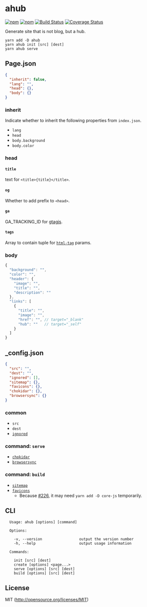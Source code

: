 # ahub

[![npm](https://img.shields.io/npm/v/ahub.svg?longCache=true&style=flat-square)](https://www.npmjs.com/package/ahub)
[![npm](https://img.shields.io/npm/dm/ahub.svg?longCache=true&style=flat-square)](https://www.npmjs.com/package/ahub)
[![Build Status](https://img.shields.io/circleci/project/github/kthjm/ahub.svg?logo=circleci&longCache=true&style=flat-square)](https://circleci.com/gh/kthjm/ahub)
[![Coverage Status](https://img.shields.io/codecov/c/github/kthjm/ahub.svg?longCache=true&style=flat-square)](https://codecov.io/github/kthjm/ahub)

Generate site that is not blog, but a hub.

```shell
yarn add -D ahub
yarn ahub init [src] [dest]
yarn ahub serve
```

## Page.json
```json
{
  "inherit": false,
  "lang": "",
  "head": {},
  "body": {}
}
```
### inherit
Indicate whether to inherit the following properties from `index.json`.
- `lang`
- `head`
- `body.background`
- `body.color`

### head
#### `title`
text for `<title>{title}</title>`.

#### `og`
Whether to add prefix to `<head>`.

#### `ga`
GA_TRACKING_ID for [gtagjs](https://developers.google.com/analytics/devguides/collection/gtagjs/).

#### `tags`
Array to contain tuple for [`html-tag`](https://github.com/jonschlinkert/html-tag) params.

### body
```js
{
  "background": "",
  "color": "",
  "header": {
    "image": "",
    "title": "",
    "description": ""
  },
  "links": [
    {
      "title": "",
      "image": "",
      "href": "", // target="_blank"
      "hub": ""   // target="_self"
    }
  ]
}
```

## _config.json
```json
{
  "src": "",
  "dest": "",
  "ignored": [],
  "sitemap": {},
  "favicons": {},
  "chokidar": {},
  "browsersync": {}
}
```

### common
- `src`
- `dest`
- [`ignored`](https://github.com/jergason/recursive-readdir)

### command: `serve`
- [`chokidar`](https://github.com/paulmillr/chokidar)
- [`browsersync`](https://browsersync.io/docs/options)

### command: `build`
- [`sitemap`](https://github.com/ekalinin/sitemap.js)
- [`favicons`](https://github.com/itgalaxy/favicons)
  - Because [#226](https://github.com/itgalaxy/favicons/pull/226), it may need `yarn add -D core-js` temporarily.

## CLI
```shell
  Usage: ahub [options] [command]

  Options:

    -v, --version                 output the version number
    -h, --help                    output usage information

  Commands:

    init [src] [dest]
    create [options] <page...>
    serve [options] [src] [dest]
    build [options] [src] [dest]
```

## License
MIT (http://opensource.org/licenses/MIT)
